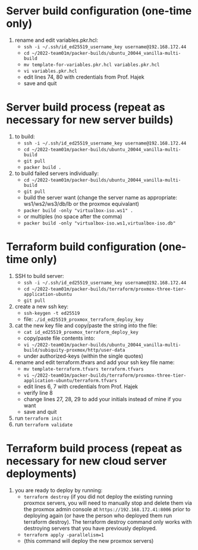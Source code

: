 # Server build configuration (one-time only)
1. rename and edit variables.pkr.hcl:
	* `ssh -i ~/.ssh/id_ed25519_username_key username@192.168.172.44`
	* `cd ~/2022-team01m/packer-builds/ubuntu_20044_vanilla-multi-build`
	* `mv template-for-variables.pkr.hcl variables.pkr.hcl`
	* `vi variables.pkr.hcl`
	* edit lines 74, 80 with credentials from Prof. Hajek
	* save and quit

# Server build process (repeat as necessary for new server builds)
1. to build:
	* `ssh -i ~/.ssh/id_ed25519_username_key username@192.168.172.44`
	* `cd ~/2022-team01m/packer-builds/ubuntu_20044_vanilla-multi-build`
	* `git pull`
	* `packer build .`
2. to build failed servers individually:
	* `cd ~/2022-team01m/packer-builds/ubuntu_20044_vanilla-multi-build`
	* `git pull`
	* build the server want (change the server name as appropriate: ws1/ws2/ws3/db/lb or the proxmox equivalant)
	* `packer build -only "virtualbox-iso.ws1" .`
	* or multiples (no space after the comma)
	* `packer build -only "virtualbox-iso.ws1,virtualbox-iso.db"`

# Terraform build configuration (one-time only)
1. SSH to build server:
	* `ssh -i ~/.ssh/id_ed25519_username_key username@192.168.172.44`
	* `cd ~/2022-team01m/packer-builds/terraform/proxmox-three-tier-application-ubuntu`
	* `git pull`
2. create a new ssh key:
	* `ssh-keygen -t ed25519`
	* file: `./id_ed25519_proxmox_terraform_deploy_key`
3. cat the new key file and copy/paste the string into the file:
	* `cat id_ed25519_proxmox_terraform_deploy_key`
	* copy/paste file contents into:
	* `vi ~/2022-team01m/packer-builds/ubuntu_20044_vanilla-multi-build/subiquity-proxmox/http/user-data`
	* under authorized-keys (within the single quotes)
4. rename and edit terraform.tfvars and add your ssh key file name:
	* `mv template-terraform.tfvars terraform.tfvars`
	* `vi ~/2022-team01m/packer-builds/terraform/proxmox-three-tier-application-ubuntu/terraform.tfvars`
	* edit lines 6, 7 with credentials from Prof. Hajek
	* verify line 8
	* change lines 27, 28, 29 to add your initials instead of mine if you want
	* save and quit
5. run `terraform init`
6. run `terraform validate`

# Terraform build process (repeat as necessary for new cloud server deployments)
1. you are ready to deploy by running:
	* `terraform destroy` (if you did not deploy the existing running proxmox servers, you will need to manually stop and delete them via the proxmox admin console at `https://192.168.172.41:8006` prior to deploying again (or have the person who deployed them run terraform destroy). The terraform destroy command only works with destroying servers that you have previously deployed.
	* `terraform apply -parallelism=1`
	* (this command will deploy the new proxmox servers)
